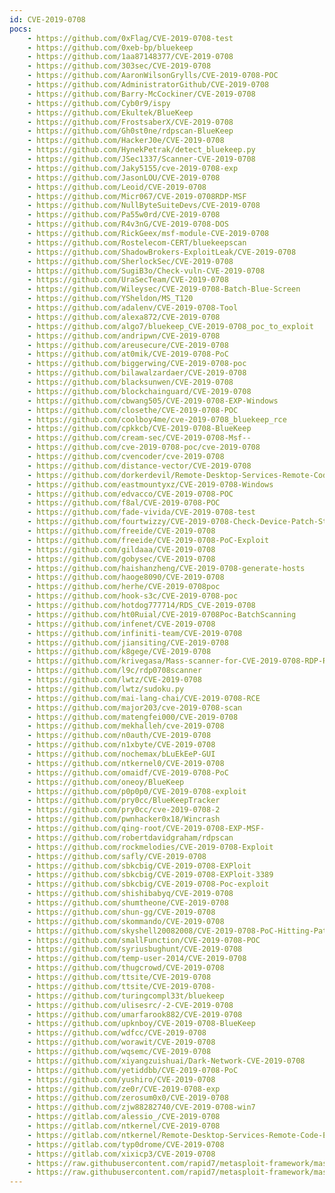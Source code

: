 ```yaml
---
id: CVE-2019-0708
pocs:
    - https://github.com/0xFlag/CVE-2019-0708-test
    - https://github.com/0xeb-bp/bluekeep
    - https://github.com/1aa87148377/CVE-2019-0708
    - https://github.com/303sec/CVE-2019-0708
    - https://github.com/AaronWilsonGrylls/CVE-2019-0708-POC
    - https://github.com/AdministratorGithub/CVE-2019-0708
    - https://github.com/Barry-McCockiner/CVE-2019-0708
    - https://github.com/Cyb0r9/ispy
    - https://github.com/Ekultek/BlueKeep
    - https://github.com/FrostsaberX/CVE-2019-0708
    - https://github.com/Gh0st0ne/rdpscan-BlueKeep
    - https://github.com/HackerJ0e/CVE-2019-0708
    - https://github.com/HynekPetrak/detect_bluekeep.py
    - https://github.com/JSec1337/Scanner-CVE-2019-0708
    - https://github.com/Jaky5155/cve-2019-0708-exp
    - https://github.com/JasonLOU/CVE-2019-0708
    - https://github.com/Leoid/CVE-2019-0708
    - https://github.com/Micr067/CVE-2019-0708RDP-MSF
    - https://github.com/NullByteSuiteDevs/CVE-2019-0708
    - https://github.com/Pa55w0rd/CVE-2019-0708
    - https://github.com/R4v3nG/CVE-2019-0708-DOS
    - https://github.com/RickGeex/msf-module-CVE-2019-0708
    - https://github.com/Rostelecom-CERT/bluekeepscan
    - https://github.com/ShadowBrokers-ExploitLeak/CVE-2019-0708
    - https://github.com/SherlockSec/CVE-2019-0708
    - https://github.com/SugiB3o/Check-vuln-CVE-2019-0708
    - https://github.com/UraSecTeam/CVE-2019-0708
    - https://github.com/Wileysec/CVE-2019-0708-Batch-Blue-Screen
    - https://github.com/YSheldon/MS_T120
    - https://github.com/adalenv/CVE-2019-0708-Tool
    - https://github.com/alexa872/CVE-2019-0708
    - https://github.com/algo7/bluekeep_CVE-2019-0708_poc_to_exploit
    - https://github.com/andripwn/CVE-2019-0708
    - https://github.com/areusecure/CVE-2019-0708
    - https://github.com/at0mik/CVE-2019-0708-PoC
    - https://github.com/biggerwing/CVE-2019-0708-poc
    - https://github.com/bilawalzardaer/CVE-2019-0708
    - https://github.com/blacksunwen/CVE-2019-0708
    - https://github.com/blockchainguard/CVE-2019-0708
    - https://github.com/cbwang505/CVE-2019-0708-EXP-Windows
    - https://github.com/closethe/CVE-2019-0708-POC
    - https://github.com/coolboy4me/cve-2019-0708_bluekeep_rce
    - https://github.com/cpkkcb/CVE-2019-0708-BlueKeep
    - https://github.com/cream-sec/CVE-2019-0708-Msf--
    - https://github.com/cve-2019-0708-poc/cve-2019-0708
    - https://github.com/cvencoder/cve-2019-0708
    - https://github.com/distance-vector/CVE-2019-0708
    - https://github.com/dorkerdevil/Remote-Desktop-Services-Remote-Code-Execution-Vulnerability-CVE-2019-0708-
    - https://github.com/eastmountyxz/CVE-2019-0708-Windows
    - https://github.com/edvacco/CVE-2019-0708-POC
    - https://github.com/f8al/CVE-2019-0708-POC
    - https://github.com/fade-vivida/CVE-2019-0708-test
    - https://github.com/fourtwizzy/CVE-2019-0708-Check-Device-Patch-Status
    - https://github.com/freeide/CVE-2019-0708
    - https://github.com/freeide/CVE-2019-0708-PoC-Exploit
    - https://github.com/gildaaa/CVE-2019-0708
    - https://github.com/gobysec/CVE-2019-0708
    - https://github.com/haishanzheng/CVE-2019-0708-generate-hosts
    - https://github.com/haoge8090/CVE-2019-0708
    - https://github.com/herhe/CVE-2019-0708poc
    - https://github.com/hook-s3c/CVE-2019-0708-poc
    - https://github.com/hotdog777714/RDS_CVE-2019-0708
    - https://github.com/ht0Ruial/CVE-2019-0708Poc-BatchScanning
    - https://github.com/infenet/CVE-2019-0708
    - https://github.com/infiniti-team/CVE-2019-0708
    - https://github.com/jiansiting/CVE-2019-0708
    - https://github.com/k8gege/CVE-2019-0708
    - https://github.com/krivegasa/Mass-scanner-for-CVE-2019-0708-RDP-RCE-Exploit
    - https://github.com/l9c/rdp0708scanner
    - https://github.com/lwtz/CVE-2019-0708
    - https://github.com/lwtz/sudoku.py
    - https://github.com/mai-lang-chai/CVE-2019-0708-RCE
    - https://github.com/major203/cve-2019-0708-scan
    - https://github.com/matengfei000/CVE-2019-0708
    - https://github.com/mekhalleh/cve-2019-0708
    - https://github.com/n0auth/CVE-2019-0708
    - https://github.com/n1xbyte/CVE-2019-0708
    - https://github.com/nochemax/bLuEkEeP-GUI
    - https://github.com/ntkernel0/CVE-2019-0708
    - https://github.com/omaidf/CVE-2019-0708-PoC
    - https://github.com/oneoy/BlueKeep
    - https://github.com/p0p0p0/CVE-2019-0708-exploit
    - https://github.com/pry0cc/BlueKeepTracker
    - https://github.com/pry0cc/cve-2019-0708-2
    - https://github.com/pwnhacker0x18/Wincrash
    - https://github.com/qing-root/CVE-2019-0708-EXP-MSF-
    - https://github.com/robertdavidgraham/rdpscan
    - https://github.com/rockmelodies/CVE-2019-0708-Exploit
    - https://github.com/safly/CVE-2019-0708
    - https://github.com/sbkcbig/CVE-2019-0708-EXPloit
    - https://github.com/sbkcbig/CVE-2019-0708-EXPloit-3389
    - https://github.com/sbkcbig/CVE-2019-0708-Poc-exploit
    - https://github.com/shishibabyq/CVE-2019-0708
    - https://github.com/shumtheone/CVE-2019-0708
    - https://github.com/shun-gg/CVE-2019-0708
    - https://github.com/skommando/CVE-2019-0708
    - https://github.com/skyshell20082008/CVE-2019-0708-PoC-Hitting-Path
    - https://github.com/smallFunction/CVE-2019-0708-POC
    - https://github.com/syriusbughunt/CVE-2019-0708
    - https://github.com/temp-user-2014/CVE-2019-0708
    - https://github.com/thugcrowd/CVE-2019-0708
    - https://github.com/ttsite/CVE-2019-0708
    - https://github.com/ttsite/CVE-2019-0708-
    - https://github.com/turingcompl33t/bluekeep
    - https://github.com/ulisesrc/-2-CVE-2019-0708
    - https://github.com/umarfarook882/CVE-2019-0708
    - https://github.com/upknboy/CVE-2019-0708-BlueKeep
    - https://github.com/wdfcc/CVE-2019-0708
    - https://github.com/worawit/CVE-2019-0708
    - https://github.com/wqsemc/CVE-2019-0708
    - https://github.com/xiyangzuishuai/Dark-Network-CVE-2019-0708
    - https://github.com/yetiddbb/CVE-2019-0708-PoC
    - https://github.com/yushiro/CVE-2019-0708
    - https://github.com/ze0r/CVE-2019-0708-exp
    - https://github.com/zerosum0x0/CVE-2019-0708
    - https://github.com/zjw88282740/CVE-2019-0708-win7
    - https://gitlab.com/alessio_/CVE-2019-0708
    - https://gitlab.com/ntkernel/CVE-2019-0708
    - https://gitlab.com/ntkernel/Remote-Desktop-Services-Remote-Code-Execution-Vulnerability-CVE-2019-0708-
    - https://gitlab.com/typ0drome/CVE-2019-0708
    - https://gitlab.com/xixicp3/CVE-2019-0708
    - https://raw.githubusercontent.com/rapid7/metasploit-framework/master/modules/auxiliary/scanner/rdp/cve_2019_0708_bluekeep.rb
    - https://raw.githubusercontent.com/rapid7/metasploit-framework/master/modules/exploits/windows/rdp/cve_2019_0708_bluekeep_rce.rb
---
```

